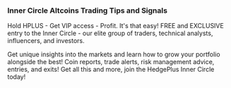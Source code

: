 

### Inner Circle Altcoins  Trading Tips and Signals

Hold HPLUS - Get VIP access - Profit.
It's that easy! FREE and EXCLUSIVE entry to the Inner Circle - our elite group of traders, technical analysts, influencers, and investors.

Get unique insights into the markets and learn how to grow your portfolio alongside the best! Coin reports, trade alerts, risk management advice, entries, and exits! Get all this and more, join the HedgePlus Inner Circle today!